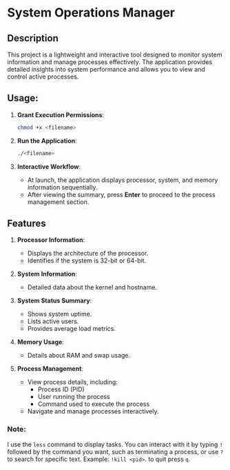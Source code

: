 # **System Operations Manager**  

## **Description**  
This project is a lightweight and interactive tool designed to monitor system information and manage processes effectively. The application provides detailed insights into system performance and allows you to view and control active processes.  

## **Usage:**  
1. **Grant Execution Permissions**:  
   ```bash
   chmod +x <filename>
   ```  

2. **Run the Application**:  
   ```bash
   ./<filename>
   ```  

3. **Interactive Workflow**:  
   - At launch, the application displays processor, system, and memory information sequentially.  
   - After viewing the summary, press **Enter** to proceed to the process management section.  

## **Features**  
1. **Processor Information**:  
   - Displays the architecture of the processor.  
   - Identifies if the system is 32-bit or 64-bit.  

2. **System Information**:  
   - Detailed data about the kernel and hostname.  

3. **System Status Summary**:  
   - Shows system uptime.  
   - Lists active users.  
   - Provides average load metrics.  

4. **Memory Usage**:  
   - Details about RAM and swap usage.  

5. **Process Management**:  
   - View process details, including:  
     - Process ID (PID)  
     - User running the process  
     - Command used to execute the process  
   - Navigate and manage processes interactively.  

### **Note:**
I use the `less` command to display tasks. You can interact with it by typing `!` followed by the command you want, such as terminating a process, 
or use `?` to search for specific text. Example: `!kill <pid>`.
to quit press `q`.
